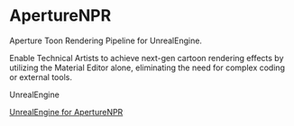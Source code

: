 # ApertureNPR
Aperture Toon Rendering Pipeline for UnrealEngine.

Enable Technical Artists to achieve next-gen cartoon rendering effects by utilizing the Material Editor alone, eliminating the need for complex coding or external tools.

UnrealEngine

[UnrealEngine for ApertureNPR](https://github.com/Overflowu/UnrealEngine)
